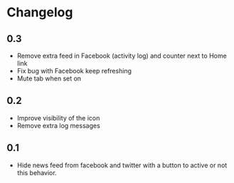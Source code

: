# Changelog

## 0.3

* Remove extra feed in Facebook (activity log) and counter next to Home link
* Fix bug with Facebook keep refreshing
* Mute tab when set on

## 0.2

* Improve visibility of the icon
* Remove extra log messages

## 0.1

* Hide news feed from facebook and twitter with a button to active or not this behavior.
